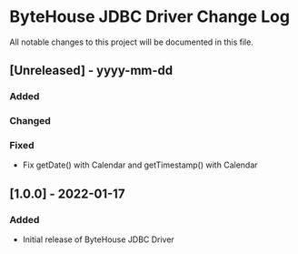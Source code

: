 # ByteHouse JDBC Driver Change Log
All notable changes to this project will be documented in this file.

## [Unreleased] - yyyy-mm-dd

### Added

### Changed

### Fixed
- Fix getDate() with Calendar and getTimestamp() with Calendar

## [1.0.0] - 2022-01-17

### Added
- Initial release of ByteHouse JDBC Driver
